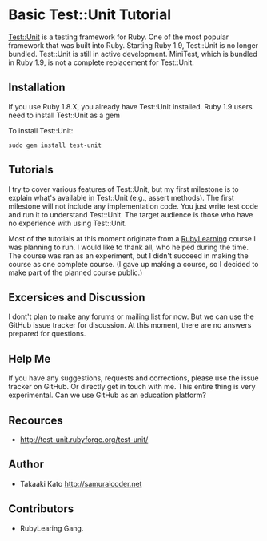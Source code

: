 # Basic Test::Unit Tutorial

[Test::Unit](http://rubyforge.org/projects/test-unit/) is a testing framework for Ruby. One of the most popular framework that was built into Ruby. Starting Ruby 1.9, Test::Unit is no longer bundled. Test::Unit is still in active development. MiniTest, which is bundled in Ruby 1.9, is not a complete replacement for Test::Unit.


## Installation

If you use Ruby 1.8.X, you already have Test::Unit installed. Ruby 1.9 users need to install Test::Unit as a gem

To install Test::Unit:

    sudo gem install test-unit
    
    
## Tutorials

I try to cover various features of Test::Unit, but my first milestone is to explain what's available in Test::Unit (e.g., assert methods). The first milestone will not include any implementation code. You just write test code and run it to understand Test::Unit. The target audience is those who have no experience with using Test::Unit.

Most of the tutotials at this moment originate from a [RubyLearning](http://rubylearning.org) course I was planning to run. I would like to thank all, who helped during the time. The course was ran as an experiment, but I didn't succeed in making the course as one complete course. (I gave up making a course, so I decided to make part of the planned course public.)

## Excersices and Discussion

I dont't plan to make any forums or mailing list for now. But we can use the GitHub issue tracker for discussion. At this moment, there are no answers prepared for questions.


## Help Me

If you have any suggestions, requests and corrections, please use the issue tracker on GitHub. Or directly get in touch with me. This entire thing is very experimental. Can we use GitHub as an education platform?

## Recources

* <http://test-unit.rubyforge.org/test-unit/>


## Author

* Takaaki Kato <http://samuraicoder.net>

## Contributors

* RubyLearing Gang.

